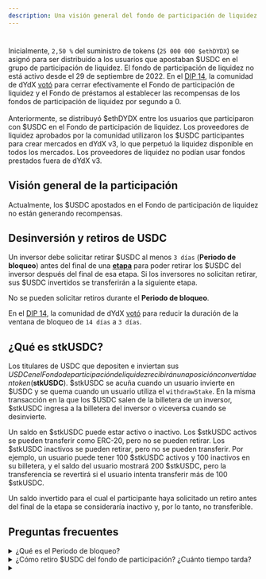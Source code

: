 ```yaml
---
description: Una visión general del fondo de participación de liquidez
---
```


#

Inicialmente, `2,50 %` del suministro de tokens (`25 000 000 $ethDYDX`) se asignó para ser distribuido a los usuarios que apostaban $USDC en el grupo de participación de liquidez. El fondo de participación de liquidez no está activo desde el 29 de septiembre de 2022. En el [DIP 14](https://github.com/dydxfoundation/dip/blob/master/content/dips/DIP-14.md), la comunidad de dYdX [votó](https://dydx.community/dashboard/proposal/7) para cerrar efectivamente el Fondo de participación de liquidez y el Fondo de préstamos al establecer las recompensas de los fondos de participación de liquidez por segundo a 0.\
\
Anteriormente, se distribuyó $ethDYDX entre los usuarios que participaron con $USDC en el Fondo de participación de liquidez. Los proveedores de liquidez aprobados por la comunidad utilizaron los $USDC participantes para crear mercados en dYdX v3, lo que perpetuó la liquidez disponible en todos los mercados. Los proveedores de liquidez no podían usar fondos prestados fuera de dYdX v3.

## Visión general **de la participación**

Actualmente, los $USDC apostados en el Fondo de participación de liquidez no están generando recompensas.



## Desinversión y retiros de USDC

Un inversor debe solicitar retirar $USDC al menos `3 días` (**Periodo de bloqueo**) antes del final de una [**etapa**](../start-here/epochs.md)  para poder retirar los $USDC del inversor después del final de esa etapa. Si los inversores no solicitan retirar, sus $USDC invertidos se transferirán a la siguiente etapa.

No se pueden solicitar retiros durante el **Periodo de bloqueo**.

En el [DIP 14](https://github.com/dydxfoundation/dip/blob/master/content/dips/DIP-14.md), la comunidad de dYdX [votó](https://dydx.community/dashboard/proposal/7) para reducir la duración de la ventana de bloqueo de `14 días` a `3 días`.

## ¿Qué es stkUSDC?

Los titulares de USDC que depositen e inviertan sus $USDC en el Fondo de participación de liquidez recibirán una posición convertida en token ($**stkUSDC**). $stkUSDC se acuña cuando un usuario invierte en $USDC y se quema cuando un usuario utiliza el `withdrawStake`. En la misma transacción en la que los $USDC salen de la billetera de un inversor, $stkUSDC ingresa a la billetera del inversor o viceversa cuando se desinvierte.

Un saldo en $stkUSDC puede estar activo o inactivo. Los $stkUSDC activos se pueden transferir como ERC-20, pero no se pueden retirar. Los $stkUSDC inactivos se pueden retirar, pero no se pueden transferir. Por ejemplo, un usuario puede tener 100 $stkUSDC activos y 100 inactivos en su billetera, y el saldo del usuario mostrará 200 $stkUSDC, pero la transferencia se revertirá si el usuario intenta transferir más de 100 $stkUSDC.

Un saldo invertido para el cual el participante haya solicitado un retiro antes del final de la etapa se consideraría inactivo y, por lo tanto, no transferible.

## Preguntas frecuentes

<details>

<summary>¿Qué es el Periodo de bloqueo?</summary>

Un periodo de bloqueo es un lapso de tiempo durante el cual los usuarios no pueden solicitar retiros de $USDC invertidos. La función de solicitud de retiro ("`requestWithdrawal`") no se puede utilizar durante un periodo de bloqueo, que está configurado como los últimos `3 días` de una etapa. Las nuevas etapas comienzan cada 28 días. En otras palabras, los usuarios pueden solicitar un retiro para la próxima etapa hasta `tres días `antes del final de una etapa determinada.

</details>

<details>

<summary>¿Cómo retiro $USDC del fondo de participación? ¿Cuánto tiempo tarda?</summary>

Un inversor debe solicitar desinvertir $USDC al menos `3 días` antes del final de una etapa para poder retirar sus $USDC una vez finalizada la etapa. Si los inversores no solicitan retirar, sus $USDC invertidos se transferirán a la siguiente etapa.

Para retirar $USDC, los usuarios utilizan la función `requestWithdrawal` (solicitud de retiro) para solicitar el retiro de $USDC para la próxima etapa. Los fondos de los usuarios permanecerán invertidos y no se podrán ser retirados durante la etapa actual. A partir de la siguiente etapa, los fondos estarán “inactivos” y disponibles para el retiro.

En la siguiente etapa, los usuarios llaman a la función `withdrawStake` para retirar $USDC inactivos a una dirección específica. Los usuarios pueden seleccionar la cantidad de fondos inactivos que desean retirar o utilizar la función \`withdrawMaxStake\` para retirar todos los fondos inactivos. La función `withdrawMaxStake` es menos eficiente en gas que consultar el máximo a través de eth\_call y utilizar `el withdrawMaxStake()`.

Para desinvertir $USDC del Fondo de Liquidez, sigue los siguientes pasos:

* Visita [**https://dydx.community/dashboard/staking-pool/liquidity**](https://dydx.community/dashboard/staking-pool/liquidity)\*\*\*\*
*
* Ingresa la cantidad de USDC que solicitas retirar del fondo y haz clic en "**Solicitar retiro**". Tendrás que pagar las tasas de gas para desinvertir $USDC.
* Los inversores que solicitan retirar la participación de $USDC al menos `3 días` (**Periodo de bloqueo**) antes de que la etapa final actual pueden retirar sus $USDC al inicio de la siguiente etapa.

</details>

<details>

<summary></summary>



* Recompensas por segundo por participar con $USDC en el fondo de participación de liquidez
* Añadir nuevos prestatarios al, o eliminar prestatarios existentes del, fondo de liquidez de participación
* Cambiar las asignaciones de los $USDC prestados a los prestatarios aprobados
  * Las `setBorrowerAllocations` de prestatarios y de asignación de fondos de `setBorrowerAllocations` requieren cambiar las asignaciones de ciertos prestatarios. Se pueden utilizar para agregar y eliminar prestatarios. Los aumentos entran en vigor en la próxima etapa, pero las reducciones restringirán el endeudamiento de inmediato. Estas funciones no se pueden solicitar durante la ventana de bloqueo.
* La duración de la etapa y el periodo de bloqueo se establecen al crear el contrato, pero pueden modificarse

</details>

###
